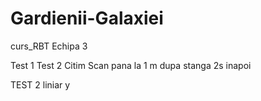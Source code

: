 # Gardienii-Galaxiei
curs_RBT
Echipa 3

Test 1
Test 2
Citim Scan pana la 1 m dupa stanga 2s inapoi

TEST 2
liniar y

